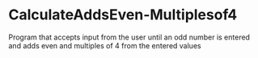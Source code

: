 # CalculateAddsEven-Multiplesof4
Program that accepts input from the user until an odd number is entered and adds even and multiples of 4 from the entered values
